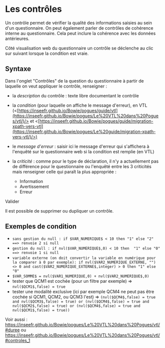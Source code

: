 # Les contrôles

Un contrôle permet de vérifier la qualité des informations saisies au sein d'un questionnaire. On peut également parler de contrôles de cohérence interne au questionnaire. Cela peut inclure la cohérence avec les données antérieures.

Côté visualisation web du questionnaire un contrôle se déclenche au clic sur suivant lorsque la condition est vraie.

## Syntaxe

Dans l'onglet "Contrôles" de la question du questionnaire à partir de laquelle on veut appliquer le contrôle, renseigner :

- la _description_ du contrôle : texte libre documentant le contrôle
- la _condition_ (pour laquelle on affiche le message d'erreur), en VTL (<[https://inseefr.github.io/Bowie/pogues/guide/vtl](https://inseefr.github.io/Bowie/pogues/Le%20VTL%20dans%20Pogues/vtl/)/> et <[https://inseefr.github.io/Bowie/pogues/guide/migration-xpath-vers-vtl](https://inseefr.github.io/Bowie/pogues/Le%20guide/migration-xpath-vers-vtl/)/>)
- le _message d'erreur_ : saisir ici le message d'erreur qui s'affichera à l'enquêté sur le questionnaire web si la condition est remplie (en VTL)
- la _criticité_ : comme pour le type de déclaration, il n'y a actuellement pas de différence pour le questionnaire ou l'enquêté entre les 3 criticités mais renseigner celle qui paraît la plus appropriée :
   
    - Information
    - Avertissement
    - Erreur

Valider

Il est  possible de supprimer ou dupliquer un contrôle.

## Exemples de condition

- `sans gestion du null : if $VAR_NUMERIQUE$ < 10 then "1" else "2" ==> renvoie 2 si null`
- `gestion du null : if nvl($VAR_NUMERIQUE$,0) < 10 then  "1" else "0" ==> renvoie 1 si null`
- `variable externe (on doit convertir la variable en numérique pour la comparer à 0 par exemple): if nvl($VAR2_NUMERIQUE_EXTERNE, "") <> 0 and cast($VAR2_NUMERIQUE_EXTERNE$,integer) > 0 then "1" else "0"`
- `$VAR_SOMME$ = nvl($VAR1_NUMERIQUE,0) + nvl($VAR2_NUMERIQUE$,0)`
- tester que QCM1 est cochée (pour un filtre par exemple) =>  `nvl($QCM1$,false) = true`
- tester une modalité exclusive (ici par exemple QCM4 ne peut pas être cochée si QCM1, QCM2, ou QCM3 l'est) => `(nvl($QCM4$,false) = true and nvl($QCM3$,false) = true) or (nvl($QCM4$,false) = true and nvl($QCM2$,false) = true) or (nvl($QCM4$,false) = true and nvl($QCM1$,false) = true))`


Voir aussi : https://inseefr.github.io/Bowie/pogues/Le%20VTL%20dans%20Pogues/vtl/#duree ou https://inseefr.github.io/Bowie/pogues/Le%20VTL%20dans%20Pogues/vtl/#controles_1
